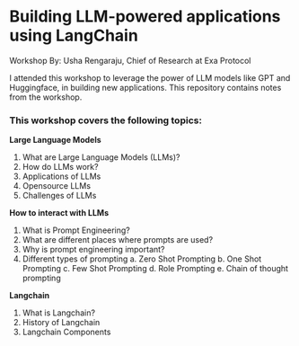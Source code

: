 # Building LLM-powered applications using LangChain

Workshop By: Usha Rengaraju, Chief of Research at Exa Protocol


I attended this workshop to leverage the power of LLM models like GPT and Huggingface, in building new applications. This repository contains notes from the workshop.

### This workshop covers the following topics:

**Large Language Models**
1. What are Large Language Models (LLMs)?
2. How do LLMs work?
3. Applications of LLMs
4. Opensource LLMs
5. Challenges of LLMs

**How to interact with LLMs**
1. What is Prompt Engineering?
2. What are different places where prompts are used?
3. Why is prompt engineering important?
4. Different types of prompting
    a. Zero Shot Prompting
    b. One Shot Prompting
    c. Few Shot Prompting
    d. Role Prompting
    e. Chain of thought prompting

**Langchain**
1. What is Langchain?
2. History of Langchain
3. Langchain Components